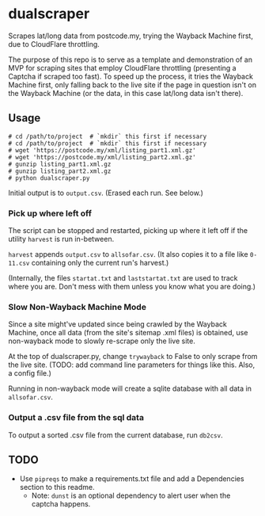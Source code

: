 # dualscraper
Scrapes lat/long data from postcode.my, trying the Wayback Machine first, due to CloudFlare throttling.

The purpose of this repo is to serve as a template and demonstration of an MVP for scraping sites that employ CloudFlare throttling (presenting a Captcha if scraped too fast). To speed up the process, it tries the Wayback Machine first, only falling back to the live site if the page in question isn't on the Wayback Machine (or the data, in this case lat/long data isn't there).

## Usage
```
# cd /path/to/project  # `mkdir` this first if necessary
# cd /path/to/project  # `mkdir` this first if necessary
# wget 'https://postcode.my/xml/listing_part1.xml.gz'
# wget 'https://postcode.my/xml/listing_part2.xml.gz'
# gunzip listing_part1.xml.gz
# gunzip listing_part2.xml.gz
# python dualscraper.py
```
Initial output is to `output.csv`. (Erased each run. See below.)

### Pick up where left off
The script can be stopped and restarted, picking up where it left off if the utility `harvest` is run in-between.

`harvest` appends `output.csv` to `allsofar.csv`. (It also copies it to a file like `0-11.csv` containing only the current run's harvest.)

(Internally, the files `startat.txt` and `laststartat.txt` are used to track where you are. Don't mess with them unless you know what you are doing.)

### Slow Non-Wayback Machine Mode
Since a site might've updated since being crawled by the Wayback Machine, once all data (from the site's sitemap .xml files) is obtained, use non-wayback mode to slowly re-scrape only the live site.

At the top of dualscraper.py, change `trywayback` to False to only scrape from the live site. (TODO: add command line parameters for things like this. Also, a config file.)

Running in non-wayback mode will create a sqlite database with all data in `allsofar.csv`.

### Output a .csv file from the sql data
To output a sorted .csv file from the current database, run `db2csv`.

## TODO
* Use `pipreqs` to make a requirements.txt file and add a Dependencies section to this readme.
	* Note: `dunst` is an optional dependency to alert user when the captcha happens.
